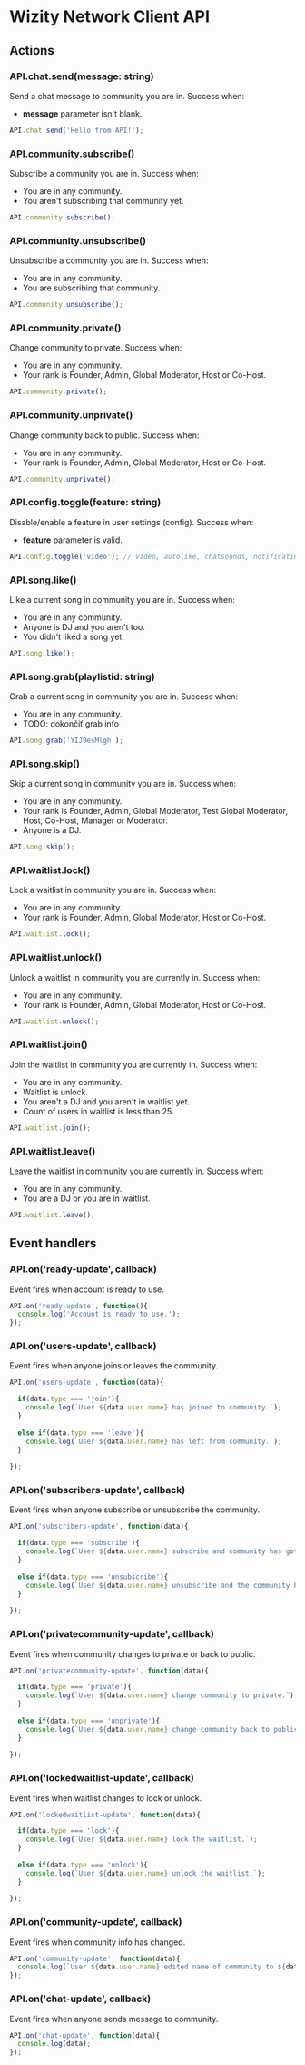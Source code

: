 # Wizity Network Client API

## Actions

### API.chat.send(message: string)
Send a chat message to community you are in. Success when:
* __message__ parameter isn't blank.

``` js
API.chat.send('Hello from API!');
```

### API.community.subscribe()
Subscribe a community you are in. Success when:
* You are in any community.
* You aren't subscribing that community yet.

``` js
API.community.subscribe();
```

### API.community.unsubscribe()
Unsubscribe a community you are in. Success when:
* You are in any community.
* You are subscribing that community.

``` js
API.community.unsubscribe();
```

### API.community.private()
Change community to private. Success when:
* You are in any community.
* Your rank is Founder, Admin, Global Moderator, Host or Co-Host.

``` js
API.community.private();
```

### API.community.unprivate()
Change community back to public. Success when:
* You are in any community.
* Your rank is Founder, Admin, Global Moderator, Host or Co-Host.

``` js
API.community.unprivate();
```

### API.config.toggle(feature: string)
Disable/enable a feature in user settings (config). Success when:
* __feature__ parameter is valid.

``` js
API.config.toggle('video'); // video, autolike, chatsounds, notifications
```

### API.song.like()
Like a current song in community you are in. Success when:
* You are in any community.
* Anyone is DJ and you aren't too.
* You didn't liked a song yet.

``` js
API.song.like();
```

### API.song.grab(playlistid: string)
Grab a current song in community you are in. Success when:
* You are in any community.
* TODO: dokončiť grab info

``` js
API.song.grab('YIJ9esMlgh');
```

### API.song.skip()
Skip a current song in community you are in. Success when:
* You are in any community.
* Your rank is Founder, Admin, Global Moderator, Test Global Moderator, Host, Co-Host, Manager or Moderator.
* Anyone is a DJ.

``` js
API.song.skip();
```

### API.waitlist.lock()
Lock a waitlist in community you are in. Success when:
* You are in any community.
* Your rank is Founder, Admin, Global Moderator, Host or Co-Host.

``` js
API.waitlist.lock();
```

### API.waitlist.unlock()
Unlock a waitlist in community you are currently in. Success when:
* You are in any community.
* Your rank is Founder, Admin, Global Moderator, Host or Co-Host.

``` js
API.waitlist.unlock();
```

### API.waitlist.join()
Join the waitlist in community you are currently in. Success when:
* You are in any community.
* Waitlist is unlock.
* You aren't a DJ and you aren't in waitlist yet.
* Count of users in waitlist is less than 25.

``` js
API.waitlist.join();
```

### API.waitlist.leave()
Leave the waitlist in community you are currently in. Success when:
* You are in any community.
* You are a DJ or you are in waitlist.

``` js
API.waitlist.leave();
```

## Event handlers

### API.on('ready-update', callback)
Event fires when account is ready to use.

``` js
API.on('ready-update', function(){
  console.log('Account is ready to use.');
});
```

### API.on('users-update', callback)
Event fires when anyone joins or leaves the community.

``` js
API.on('users-update', function(data){

  if(data.type === 'join'){
    console.log(`User ${data.user.name} has joined to community.`);
  }
  
  else if(data.type === 'leave'){
    console.log(`User ${data.user.name} has left from community.`);
  }
  
});
```

### API.on('subscribers-update', callback)
Event fires when anyone subscribe or unsubscribe the community.

``` js
API.on('subscribers-update', function(data){

  if(data.type === 'subscribe'){
    console.log(`User ${data.user.name} subscribe and community has got ${data.subscribers} subscribers.`);
  }
  
  else if(data.type === 'unsubscribe'){
    console.log(`User ${data.user.name} unsubscribe and the community has got ${data.subscribers} subscribers.`);
  }
  
});
```

### API.on('privatecommunity-update', callback)
Event fires when community changes to private or back to public.

``` js
API.on('privatecommunity-update', function(data){

  if(data.type === 'private'){
    console.log(`User ${data.user.name} change community to private.`);
  }
  
  else if(data.type === 'unprivate'){
    console.log(`User ${data.user.name} change community back to public.`);
  }
  
});
```

### API.on('lockedwaitlist-update', callback)
Event fires when waitlist changes to lock or unlock.

``` js
API.on('lockedwaitlist-update', function(data){

  if(data.type === 'lock'){
    console.log(`User ${data.user.name} lock the waitlist.`);
  }
  
  else if(data.type === 'unlock'){
    console.log(`User ${data.user.name} unlock the waitlist.`);
  }
  
});
```

### API.on('community-update', callback)
Event fires when community info has changed.

``` js
API.on('community-update', function(data){
  console.log(`User ${data.user.name} edited name of community to ${data.community.name}.`);
});
```

### API.on('chat-update', callback)
Event fires when anyone sends message to community.

``` js
API.on('chat-update', function(data){
  console.log(data);
});
```
